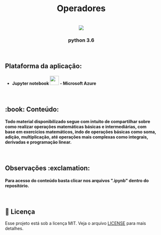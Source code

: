 <h1 align="center"> Operadores</h1>

<h1 align="center"> <img src="https://icon-icons.com/icons2/2415/PNG/128/python_original_logo_icon_146381.png"</h1>
<h3 align="center">python 3.6 </h3>
  &nbsp;

<h2> Plataforma da aplicação: </h2>
<ul>
  <h4>
    <li>
       Jupyter notebook <img src="https://icon-icons.com/icons2/2107/PNG/48/file_type_jupyter_icon_130494.png" height="30">  - Microsoft Azure
    </li> 
  </h4>
  </ul>
  
&nbsp;
 

<h2> :book: Conteúdo: </h2>
<h4> Todo material disponibilizado segue com intuito de compartilhar sobre como realizar operações matemáticas básicas e intermediárias, com base em exercícios matemáticos, indo de operações básicas como soma, adição, multiplicação, até operações mais complexas como integrais, derivadas e programação linear. </h4>

&nbsp;

<h2> Observações :exclamation: </h2>
<h4> Para acesso do conteúdo basta clicar nos arquivos ".ipynb" dentro do repositório. </h4>

&nbsp;

## :memo: Licença
Esse projeto está sob a licença MIT. Veja o arquivo [LICENSE](/LICENSE) para mais detalhes.
